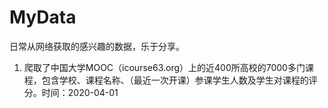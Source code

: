 # MyData
日常从网络获取的感兴趣的数据，乐于分享。

1. 爬取了中国大学MOOC（icourse63.org）上的近400所高校的7000多门课程，包含学校、课程名称、（最近一次开课）参课学生人数及学生对课程的评分。时间：2020-04-01
